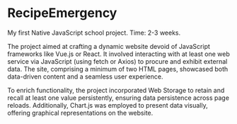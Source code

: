 # RecipeEmergency
My first Native JavaScript school project. 
Time: 2-3 weeks.

The project aimed at crafting a dynamic website devoid of JavaScript frameworks like Vue.js or React. It involved interacting with at least one web service via JavaScript (using fetch or Axios) to procure and exhibit external data. The site, comprising a minimum of two HTML pages, showcased both data-driven content and a seamless user experience.

To enrich functionality, the project incorporated Web Storage to retain and recall at least one value persistently, ensuring data persistence across page reloads. Additionally, Chart.js was employed to present data visually, offering graphical representations on the website.

